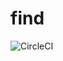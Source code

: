 # find

![CircleCI](https://circleci.com/gh/FormulaPages/find.svg?style=shield&circle-token=:circle-token)
